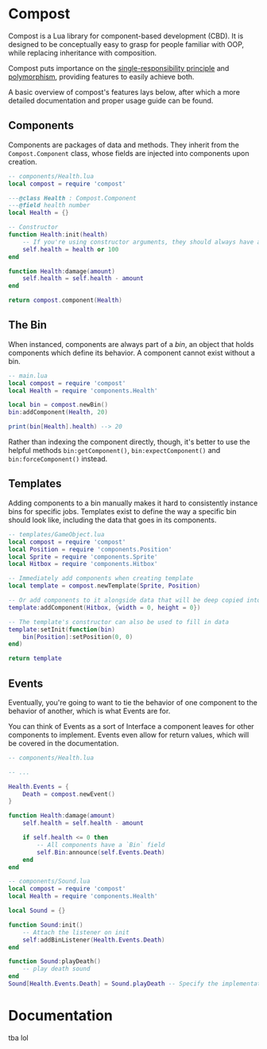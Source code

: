 # Compost
Compost is a Lua library for component-based development (CBD).
It is designed to be conceptually easy to grasp for people familiar with OOP, while replacing inheritance with composition.

Compost puts importance on the [single-responsibility principle](https://en.m.wikipedia.org/wiki/Single-responsibility_principle) and [polymorphism](https://en.m.wikipedia.org/wiki/Polymorphism_(computer_science)), providing features to easily achieve both.

A basic overview of compost's features lays below, after which a more detailed documentation and proper usage guide can be found.

## Components
Components are packages of data and methods. They inherit from the `Compost.Component` class, whose fields are injected into components upon creation.

```lua
-- components/Health.lua
local compost = require 'compost'

---@class Health : Compost.Component
---@field health number
local Health = {}

-- Constructor
function Health:init(health)
    -- If you're using constructor arguments, they should always have a default value, for easier use of components in Templates.
    self.health = health or 100
end

function Health:damage(amount)
    self.health = self.health - amount
end

return compost.component(Health)
```

## The Bin
When instanced, components are always part of a *bin*, an object that holds components which define its behavior. A component cannot exist without a bin.

```lua
-- main.lua
local compost = require 'compost'
local Health = require 'components.Health'

local bin = compost.newBin()
bin:addComponent(Health, 20)

print(bin[Health].health) --> 20
```
Rather than indexing the component directly, though, it's better to use the helpful methods `bin:getComponent()`, `bin:expectComponent()` and `bin:forceComponent()` instead.

## Templates
Adding components to a bin manually makes it hard to consistently instance bins for specific jobs.
Templates exist to define the way a specific bin should look like, including the data that goes in its components.

```lua
-- templates/GameObject.lua
local compost = require 'compost'
local Position = require 'components.Position'
local Sprite = require 'components.Sprite'
local Hitbox = require 'components.Hitbox'

-- Immediately add components when creating template
local template = compost.newTemplate(Sprite, Position)

-- Or add components to it alongside data that will be deep copied into the component after instancing
template:addComponent(Hitbox, {width = 0, height = 0})

-- The template's constructor can also be used to fill in data
template:setInit(function(bin)
    bin[Position]:setPosition(0, 0)
end)

return template
```

## Events
Eventually, you're going to want to tie the behavior of one component to the behavior of another, which is what Events are for.

You can think of Events as a sort of Interface a component leaves for other components to implement. Events even allow for return values, which will be covered in the documentation.

```lua
-- components/Health.lua

-- ...

Health.Events = {
    Death = compost.newEvent()
}

function Health:damage(amount)
    self.health = self.health - amount

    if self.health <= 0 then
        -- All components have a `Bin` field
        self.Bin:announce(self.Events.Death)
    end
end
```
```lua
-- components/Sound.lua
local compost = require 'compost'
local Health = require 'components.Health'

local Sound = {}

function Sound:init()
    -- Attach the listener on init
    self:addBinListener(Health.Events.Death)
end

function Sound:playDeath()
    -- play death sound
end
Sound[Health.Events.Death] = Sound.playDeath -- Specify the implementation for the event
```
# Documentation
tba lol
